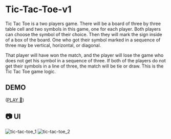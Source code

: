 # Tic-Tac-Toe-v1
Tic Tac Toe is a two players game. There will be a board of three by three table cell and two symbols in this game, one for each player. Both players can choose the symbol of their choice. Then they will mark the sign inside of a box of the board. One who got their symbol marked in a sequence of three may be vertical, horizontal, or diagonal.

That player will have won the match, and the player will lose the game who does not get his symbol in a sequence of three. If both of the players do not get their symbols in a line of three, the match will be tie or draw.  This is the Tic Tac Toe game logic.

## DEMO
 ([PLAY 🚀]( https://gregoryannn.github.io/Tic-Tac-Toe-v1/))


## 📷 UI
![tic-tac-toe_1](https://user-images.githubusercontent.com/32854050/157657278-3aeafe82-450d-4bd3-bf53-24eecaa9a0ff.jpg)
![tic-tac-toe_2](https://user-images.githubusercontent.com/32854050/157657276-7767987f-b2d9-443f-97b5-48a6e488f999.jpg)
